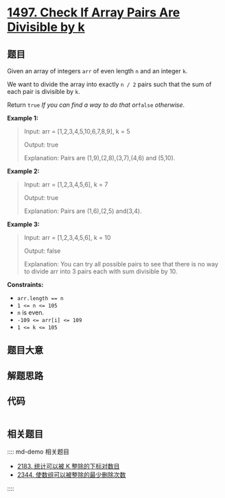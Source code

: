 # [1497. Check If Array Pairs Are Divisible by k](https://leetcode.com/problems/check-if-array-pairs-are-divisible-by-k/)

## 题目

Given an array of integers `arr` of even length `n` and an integer `k`.

We want to divide the array into exactly `n / 2` pairs such that the sum of
each pair is divisible by `k`.

Return `true` _If you can find a way to do that or_`false` _otherwise_.



**Example 1:**

> Input: arr = [1,2,3,4,5,10,6,7,8,9], k = 5
> 
> Output: true
> 
> Explanation: Pairs are (1,9),(2,8),(3,7),(4,6) and (5,10).

**Example 2:**

> Input: arr = [1,2,3,4,5,6], k = 7
> 
> Output: true
> 
> Explanation: Pairs are (1,6),(2,5) and(3,4).

**Example 3:**

> Input: arr = [1,2,3,4,5,6], k = 10
> 
> Output: false
> 
> Explanation: You can try all possible pairs to see that there is no way to divide arr into 3 pairs each with sum divisible by 10.

**Constraints:**

  * `arr.length == n`
  * `1 <= n <= 105`
  * `n` is even.
  * `-109 <= arr[i] <= 109`
  * `1 <= k <= 105`


## 题目大意

## 解题思路

## 代码

```javascript

```

## 相关题目

:::: md-demo 相关题目
- [2183. 统计可以被 K 整除的下标对数目](https://leetcode.com/problems/count-array-pairs-divisible-by-k)
- [2344. 使数组可以被整除的最少删除次数](https://leetcode.com/problems/minimum-deletions-to-make-array-divisible)

::::
